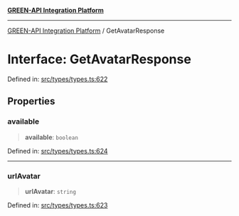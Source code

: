 [**GREEN-API Integration Platform**](../README.md)

***

[GREEN-API Integration Platform](../globals.md) / GetAvatarResponse

# Interface: GetAvatarResponse

Defined in: [src/types/types.ts:622](https://github.com/green-api/greenapi-integration/blob/63683bb8d19b76d9e4ce6bd0a8121d8d2cf428af/src/types/types.ts#L622)

## Properties

### available

> **available**: `boolean`

Defined in: [src/types/types.ts:624](https://github.com/green-api/greenapi-integration/blob/63683bb8d19b76d9e4ce6bd0a8121d8d2cf428af/src/types/types.ts#L624)

***

### urlAvatar

> **urlAvatar**: `string`

Defined in: [src/types/types.ts:623](https://github.com/green-api/greenapi-integration/blob/63683bb8d19b76d9e4ce6bd0a8121d8d2cf428af/src/types/types.ts#L623)
